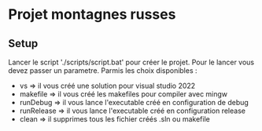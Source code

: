 # Projet montagnes russes

## Setup
Lancer le script './scripts/script.bat' pour créer le projet.
Pour le lancer vous devez passer un parametre. 
Parmis les choix disponibles : 
- vs => il vous créé une solution pour visual studio 2022
- makefile => il vous créé les makefiles pour compiler avec mingw
- runDebug => il vous lance l'executable créé en configuration de debug
- runRelease => il vous lance l'executable créé en configuration release
- clean => il supprimes tous les fichier créés .sln ou makefile
